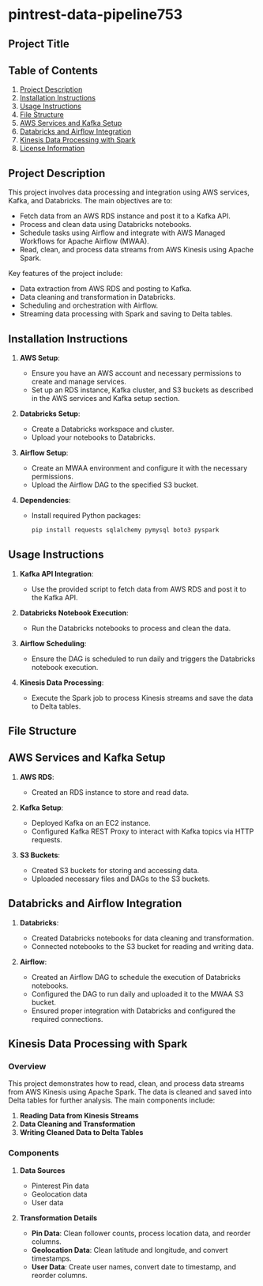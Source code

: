 # pintrest-data-pipeline753

## Project Title

## Table of Contents
1. [Project Description](#project-description)
2. [Installation Instructions](#installation-instructions)
3. [Usage Instructions](#usage-instructions)
4. [File Structure](#file-structure)
5. [AWS Services and Kafka Setup](#aws-services-and-kafka-setup)
6. [Databricks and Airflow Integration](#databricks-and-airflow-integration)
7. [Kinesis Data Processing with Spark](#kinesis-data-processing-with-spark)
8. [License Information](#license-information)

## Project Description

This project involves data processing and integration using AWS services, Kafka, and Databricks. The main objectives are to:

- Fetch data from an AWS RDS instance and post it to a Kafka API.
- Process and clean data using Databricks notebooks.
- Schedule tasks using Airflow and integrate with AWS Managed Workflows for Apache Airflow (MWAA).
- Read, clean, and process data streams from AWS Kinesis using Apache Spark.

Key features of the project include:

- Data extraction from AWS RDS and posting to Kafka.
- Data cleaning and transformation in Databricks.
- Scheduling and orchestration with Airflow.
- Streaming data processing with Spark and saving to Delta tables.

## Installation Instructions

1. **AWS Setup**:
   - Ensure you have an AWS account and necessary permissions to create and manage services.
   - Set up an RDS instance, Kafka cluster, and S3 buckets as described in the AWS services and Kafka setup section.

2. **Databricks Setup**:
   - Create a Databricks workspace and cluster.
   - Upload your notebooks to Databricks.

3. **Airflow Setup**:
   - Create an MWAA environment and configure it with the necessary permissions.
   - Upload the Airflow DAG to the specified S3 bucket.

4. **Dependencies**:
   - Install required Python packages:
     ```bash
     pip install requests sqlalchemy pymysql boto3 pyspark
     ```

## Usage Instructions

1. **Kafka API Integration**:
   - Use the provided script to fetch data from AWS RDS and post it to the Kafka API.

2. **Databricks Notebook Execution**:
   - Run the Databricks notebooks to process and clean the data.

3. **Airflow Scheduling**:
   - Ensure the DAG is scheduled to run daily and triggers the Databricks notebook execution.

4. **Kinesis Data Processing**:
   - Execute the Spark job to process Kinesis streams and save the data to Delta tables.

## File Structure


## AWS Services and Kafka Setup

1. **AWS RDS**:
   - Created an RDS instance to store and read data.

2. **Kafka Setup**:
   - Deployed Kafka on an EC2 instance.
   - Configured Kafka REST Proxy to interact with Kafka topics via HTTP requests.

3. **S3 Buckets**:
   - Created S3 buckets for storing and accessing data.
   - Uploaded necessary files and DAGs to the S3 buckets.

## Databricks and Airflow Integration

1. **Databricks**:
   - Created Databricks notebooks for data cleaning and transformation.
   - Connected notebooks to the S3 bucket for reading and writing data.

2. **Airflow**:
   - Created an Airflow DAG to schedule the execution of Databricks notebooks.
   - Configured the DAG to run daily and uploaded it to the MWAA S3 bucket.
   - Ensured proper integration with Databricks and configured the required connections.

## Kinesis Data Processing with Spark

### Overview

This project demonstrates how to read, clean, and process data streams from AWS Kinesis using Apache Spark. The data is cleaned and saved into Delta tables for further analysis. The main components include:

1. **Reading Data from Kinesis Streams**
2. **Data Cleaning and Transformation**
3. **Writing Cleaned Data to Delta Tables**

### Components

1. **Data Sources**
   - Pinterest Pin data
   - Geolocation data
   - User data

2. **Transformation Details**
   - **Pin Data**: Clean follower counts, process location data, and reorder columns.
   - **Geolocation Data**: Clean latitude and longitude, and convert timestamps.
   - **User Data**: Create user names, convert date to timestamp, and reorder columns.


